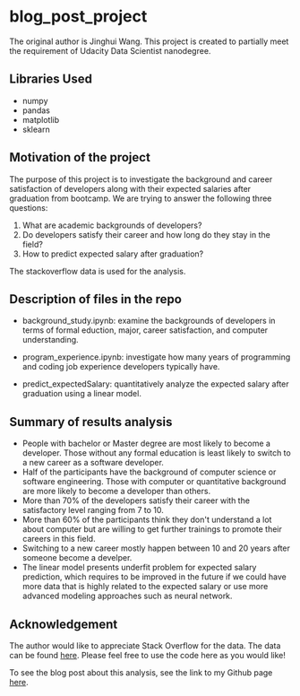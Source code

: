 # blog_post_project
The original author is Jinghui Wang. This project is created to partially meet the requirement of Udacity Data Scientist nanodegree.

## Libraries Used
* numpy
* pandas
* matplotlib
* sklearn

## Motivation of the project
The purpose of this project is to investigate the background and career satisfaction of developers along with their expected salaries after graduation from bootcamp. We are trying to answer the following three questions:

1. What are academic backgrounds of developers?
2. Do developers satisfy their career and how long do they stay in the field?
3. How to predict expected salary after graduation?

The stackoverflow data is used for the analysis.

## Description of files in the repo
* background_study.ipynb: examine the backgrounds of developers in terms of formal eduction, major, career satisfaction, and computer understanding.

* program_experience.ipynb: investigate how many years of programming and coding job experience developers typically have.

* predict_expectedSalary: quantitatively analyze the expected salary after graduation using a linear model.

## Summary of results analysis
* People with bachelor or Master degree are most likely to become a developer. Those without any formal education is least likely to switch to a new career as a software developer.
* Half of the participants have the background of computer science or software engineering. Those with computer or quantitative background are more likely to become a developer than others. 
* More than 70% of the developers satisfy their career with the satisfactory level ranging from 7 to 10.
* More than 60% of the participants think they don't understand a lot about computer but are willing to get further trainings to promote their careers in this field.
* Switching to a new career mostly happen between 10 and 20 years after someone become a develper.
* The linear model presents underfit problem for expected salary prediction, which requires to be improved in the future if we could have more data that is highly related to the expected salary or use more advanced modeling approaches such as neural network.

## Acknowledgement 
The author would like to appreciate Stack Overflow for the data. The data can be found [here](https://www.kaggle.com/datasets/stackoverflow/so-survey-2017). Please feel free to use the code here as you would like!

To see the blog post about this analysis, see the link to my Github page [here](https://alexwangvt.github.io/blog_post_project/).